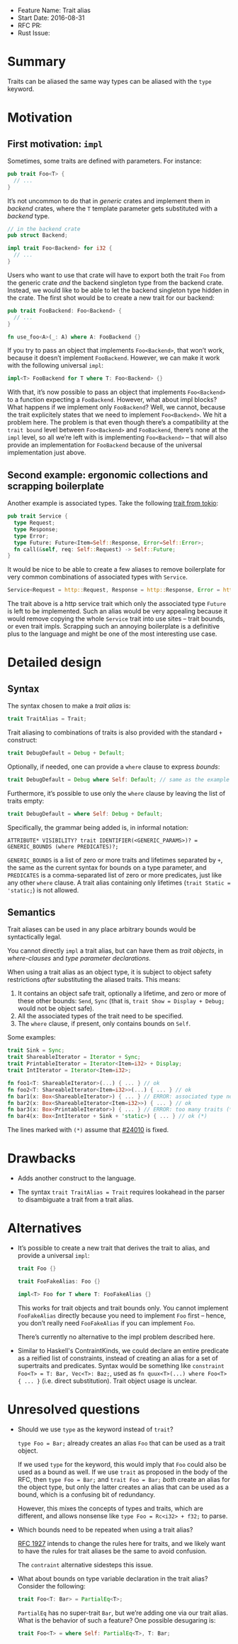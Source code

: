 - Feature Name: Trait alias
- Start Date: 2016-08-31
- RFC PR:
- Rust Issue:

# Summary
[summary]: #summary

Traits can be aliased the same way types can be aliased with the `type` keyword.

# Motivation
[motivation]: #motivation

## First motivation: `impl`

Sometimes, some traits are defined with parameters. For instance:

```rust
pub trait Foo<T> {
  // ...
}
```

It’s not uncommon to do that in *generic* crates and implement them in *backend* crates, where the
`T` template parameter gets substituted with a *backend* type.

```rust
// in the backend crate
pub struct Backend;

impl trait Foo<Backend> for i32 {
  // ...
}
```

Users who want to use that crate will have to export both the trait `Foo` from the generic crate
*and* the backend singleton type from the backend crate. Instead, we would like to be able to let
the backend singleton type hidden in the crate. The first shot would be to create a new trait for
our backend:

```rust
pub trait FooBackend: Foo<Backend> {
  // ...
}

fn use_foo<A>(_: A) where A: FooBackend {}
```

If you try to pass an object that implements `Foo<Backend>`, that won’t work, because it doesn’t
implement `FooBackend`. However, we can make it work with the following universal `impl`:

```rust
impl<T> FooBackend for T where T: Foo<Backend> {}
```

With that, it’s now possible to pass an object that implements `Foo<Backend>` to a function
expecting a `FooBackend`. However, what about impl blocks? What happens if we implement only
`FooBackend`? Well, we cannot, because the trait explicitely states that we need to implement
`Foo<Backend>`. We hit a problem here. The problem is that even though there’s a compatibility at
the `trait bound` level between `Foo<Backend>` and `FooBackend`, there’s none at the `impl` level,
so all we’re left with is implementing `Foo<Backend>` – that will also provide an implementation for
`FooBackend` because of the universal implementation just above.

## Second example: ergonomic collections and scrapping boilerplate

Another example is associated types. Take the following [trait from tokio](https://docs.rs/tokio-service/0.1.0/tokio_service/trait.Service.html):

```rust
pub trait Service {
  type Request;
  type Response;
  type Error;
  type Future: Future<Item=Self::Response, Error=Self::Error>;
  fn call(&self, req: Self::Request) -> Self::Future;
}
```

It would be nice to be able to create a few aliases to remove boilerplate for very common
combinations of associated types with `Service`.

```rust
Service<Request = http::Request, Response = http::Response, Error = http::Error>;
```

The trait above is a http service trait which only the associated type `Future` is left to be
implemented. Such an alias would be very appealing because it would remove copying the whole
`Service` trait into use sites – trait bounds, or even trait impls. Scrapping such an annoying
boilerplate is a definitive plus to the language and might be one of the most interesting use case.

# Detailed design
[design]: #detailed-design

## Syntax

The syntax chosen to make a *trait alias* is:

```rust
trait TraitAlias = Trait;
```

Trait aliasing to combinations of traits is also provided with the standard `+` construct:

```rust
trait DebugDefault = Debug + Default;
```

Optionally, if needed, one can provide a `where` clause to express *bounds*:

```rust
trait DebugDefault = Debug where Self: Default; // same as the example above
```

Furthermore, it’s possible to use only the `where` clause by leaving the list of traits empty:

```rust
trait DebugDefault = where Self: Debug + Default;
```

Specifically, the grammar being added is, in informal notation:

```
ATTRIBUTE* VISIBILITY? trait IDENTIFIER(<GENERIC_PARAMS>)? = GENERIC_BOUNDS (where PREDICATES)?;
```

`GENERIC_BOUNDS` is a list of zero or more traits and lifetimes separated by `+`, the same as the current syntax for bounds on a type parameter, and `PREDICATES` is a comma-separated list of zero or more predicates, just like any other `where` clause. A trait alias containing only lifetimes (`trait Static = 'static;`) is not allowed.

## Semantics

Trait aliases can be used in any place arbitrary bounds would be syntactically legal.

You cannot directly `impl` a trait alias, but can have them as *trait objects*, in *where-clauses* and *type
parameter declarations*.

When using a trait alias as an object type, it is subject to object safety restrictions _after_ substituting the aliased traits. This means:

1. It contains an object safe trait, optionally a lifetime, and zero or more of these other bounds: `Send`, `Sync` (that is, `trait Show = Display + Debug;` would not be object safe).
2. All the associated types of the trait need to be specified.
3. The `where` clause, if present, only contains bounds on `Self`.

Some examples:

```rust
trait Sink = Sync;
trait ShareableIterator = Iterator + Sync;
trait PrintableIterator = Iterator<Item=i32> + Display;
trait IntIterator = Iterator<Item=i32>;

fn foo1<T: ShareableIterator>(...) { ... } // ok
fn foo2<T: ShareableIterator<Item=i32>>(...) { ... } // ok
fn bar1(x: Box<ShareableIterator>) { ... } // ERROR: associated type not specified
fn bar2(x: Box<ShareableIterator<Item=i32>>) { ... } // ok
fn bar3(x: Box<PrintableIterator>) { ... } // ERROR: too many traits (*)
fn bar4(x: Box<IntIterator + Sink + 'static>) { ... } // ok (*)
```

The lines marked with `(*)` assume that [#24010](https://github.com/rust-lang/rust/issues/24010) is fixed.

# Drawbacks
[drawbacks]: #drawbacks

- Adds another construct to the language.

- The syntax `trait TraitAlias = Trait` requires lookahead in the parser to disambiguate a trait from a trait alias.

# Alternatives
[alternatives]: #alternatives

- It’s possible to create a new trait that derives the trait to alias, and provide a universal `impl`:
    
    ```rust
    trait Foo {}
    
    trait FooFakeAlias: Foo {}
    
    impl<T> Foo for T where T: FooFakeAlias {}
    ```
    
    This works for trait objects and trait bounds only. You cannot implement `FooFakeAlias` directly
    because you need to implement `Foo` first – hence, you don’t really need `FooFakeAlias` if you can
    implement `Foo`.
    
    There’s currently no alternative to the impl problem described here.

- Similar to Haskell's ContraintKinds, we could declare an entire predicate as a reified list of constraints, instead of creating an alias for a set of supertraits and predicates. Syntax would be something like `constraint Foo<T> = T: Bar, Vec<T>: Baz;`, used as `fn quux<T>(...) where Foo<T> { ... }` (i.e. direct substitution). Trait object usage is unclear.

# Unresolved questions
[unresolved]: #unresolved-questions

- Should we use `type` as the keyword instead of `trait`?

    `type Foo = Bar;` already creates an alias `Foo` that can be used as a trait object.
    
    If we used `type` for the keyword, this would imply that `Foo` could also be used as a bound as well. If we use `trait` as proposed in the body of the RFC, then `type Foo = Bar;` and `trait Foo = Bar;` _both_ create an alias for the object type, but only the latter creates an alias that can be used as a bound, which is a confusing bit of redundancy.
    
    However, this mixes the concepts of types and traits, which are different, and allows nonsense like `type Foo = Rc<i32> + f32;` to parse.
    
- Which bounds need to be repeated when using a trait alias?

    [RFC 1927](https://github.com/rust-lang/rfcs/pull/1927) intends to change the rules here for traits, and we likely want to have the rules for trait aliases be the same to avoid confusion.
    
    The `contraint` alternative sidesteps this issue.

- What about bounds on type variable declaration in the trait alias? Consider the following:

    ```rust
    trait Foo<T: Bar> = PartialEq<T>;
    ```
    
    `PartialEq` has no super-trait `Bar`, but we’re adding one via our trait alias. What is the behavior
    of such a feature? One possible desugaring is:
    
    ```rust
    trait Foo<T> = where Self: PartialEq<T>, T: Bar;
    ```
    

